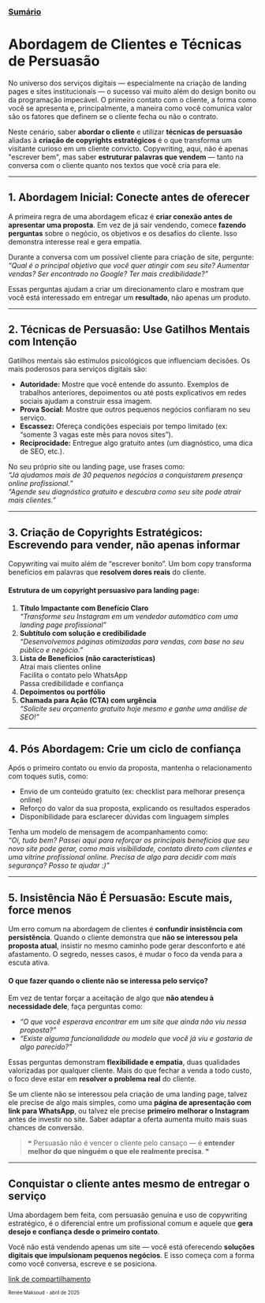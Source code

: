 
### [Sumário](<https://maksoud.github.io/Sumário>)

# Abordagem de Clientes e Técnicas de Persuasão

No universo dos serviços digitais — especialmente na criação de landing pages e sites institucionais — o sucesso vai muito além do design bonito ou da programação impecável. O primeiro contato com o cliente, a forma como você se apresenta e, principalmente, a maneira como você comunica valor são os fatores que definem se o cliente fecha ou não o contrato.

Neste cenário, saber **abordar o cliente** e utilizar **técnicas de persuasão** aliadas à **criação de copyrights estratégicos** é o que transforma um visitante curioso em um cliente convicto. Copywriting, aqui, não é apenas "escrever bem", mas saber **estruturar palavras que vendem** — tanto na conversa com o cliente quanto nos textos que você cria para ele.

---
## **1. Abordagem Inicial: Conecte antes de oferecer**

A primeira regra de uma abordagem eficaz é **criar conexão antes de apresentar uma proposta**. Em vez de já sair vendendo, comece **fazendo perguntas** sobre o negócio, os objetivos e os desafios do cliente. Isso demonstra interesse real e gera empatia.

Durante a conversa com um possível cliente para criação de site, pergunte:  
    _“Qual é o principal objetivo que você quer atingir com seu site? Aumentar vendas? Ser encontrado no Google? Ter mais credibilidade?”_

Essas perguntas ajudam a criar um direcionamento claro e mostram que você está interessado em entregar um **resultado**, não apenas um produto.

---
## **2. Técnicas de Persuasão: Use Gatilhos Mentais com Intenção**

Gatilhos mentais são estímulos psicológicos que influenciam decisões. Os mais poderosos para serviços digitais são:

- **Autoridade:** Mostre que você entende do assunto. Exemplos de trabalhos anteriores, depoimentos ou até posts explicativos em redes sociais ajudam a construir essa imagem.
- **Prova Social:** Mostre que outros pequenos negócios confiaram no seu serviço.
- **Escassez:** Ofereça condições especiais por tempo limitado (ex: “somente 3 vagas este mês para novos sites”).
- **Reciprocidade:** Entregue algo gratuito antes (um diagnóstico, uma dica de SEO, etc.).

No seu próprio site ou landing page, use frases como:  
	_“Já ajudamos mais de 30 pequenos negócios a conquistarem presença online profissional.”_  
	_“Agende seu diagnóstico gratuito e descubra como seu site pode atrair mais clientes.”_

---
## **3. Criação de Copyrights Estratégicos: Escrevendo para vender, não apenas informar**

Copywriting vai muito além de “escrever bonito”. Um bom copy transforma benefícios em palavras que **resolvem dores reais** do cliente.

#### Estrutura de um copyright persuasivo para landing page:

1. **Título Impactante com Benefício Claro**  
    _“Transforme seu Instagram em um vendedor automático com uma landing page profissional”_
2. **Subtítulo com solução e credibilidade**  
    _“Desenvolvemos páginas otimizadas para vendas, com base no seu público e negócio.”_
3. **Lista de Benefícios (não características)**  
    Atrai mais clientes online  
    Facilita o contato pelo WhatsApp  
    Passa credibilidade e confiança
4. **Depoimentos ou portfólio**
5. **Chamada para Ação (CTA) com urgência**  
    _“Solicite seu orçamento gratuito hoje mesmo e ganhe uma análise de SEO!”_

---
## **4. Pós Abordagem: Crie um ciclo de confiança**

Após o primeiro contato ou envio da proposta, mantenha o relacionamento com toques sutis, como:

- Envio de um conteúdo gratuito (ex: checklist para melhorar presença online)
- Reforço do valor da sua proposta, explicando os resultados esperados
- Disponibilidade para esclarecer dúvidas com linguagem simples

Tenha um modelo de mensagem de acompanhamento como:  
	_“Oi, tudo bem? Passei aqui para reforçar os principais benefícios que seu novo site pode gerar, como mais visibilidade, contato direto com clientes e uma vitrine profissional online. Precisa de algo para decidir com mais segurança? Posso te ajudar :)”_

---
## **5. Insistência Não É Persuasão: Escute mais, force menos**

Um erro comum na abordagem de clientes é **confundir insistência com persistência**. Quando o cliente demonstra que **não se interessou pela proposta atual**, insistir no mesmo caminho pode gerar desconforto e até afastamento. O segredo, nesses casos, é mudar o foco da venda para a escuta ativa.

#### O que fazer quando o cliente não se interessa pelo serviço?

Em vez de tentar forçar a aceitação de algo que **não atendeu à necessidade dele**, faça perguntas como:

- _“O que você esperava encontrar em um site que ainda não viu nessa proposta?”_
- _“Existe alguma funcionalidade ou modelo que você já viu e gostaria de algo parecido?”_

Essas perguntas demonstram **flexibilidade e empatia**, duas qualidades valorizadas por qualquer cliente. Mais do que fechar a venda a todo custo, o foco deve estar em **resolver o problema real** do cliente.

Se um cliente não se interessou pela criação de uma landing page, talvez ele precise de algo mais simples, como uma **página de apresentação com link para WhatsApp**, ou talvez ele precise **primeiro melhorar o Instagram** antes de investir no site. Saber adaptar a oferta aumenta muito mais suas chances de conversão.

> ❝ Persuasão não é vencer o cliente pelo cansaço — é **entender melhor do que ninguém o que ele realmente precisa**. ❞

---
## **Conquistar o cliente antes mesmo de entregar o serviço**

Uma abordagem bem feita, com persuasão genuína e uso de copywriting estratégico, é o diferencial entre um profissional comum e aquele que **gera desejo e confiança desde o primeiro contato**.

Você não está vendendo apenas um site — você está oferecendo **soluções digitais que impulsionam pequenos negócios**. E isso começa com a forma como você conversa, escreve e se posiciona.


[link de compartilhamento](<https://maksoud.github.io/Produtos%20Digitais/Abordagem%20de%20Clientes%20e%20T%C3%A9cnicas%20de%20Persuas%C3%A3o>)

<sup><sub>
Renée Maksoud - abril de 2025
</sub></sup>